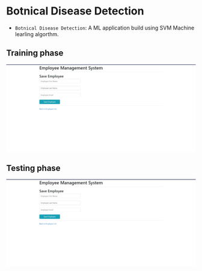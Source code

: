 # Botnical Disease Detection
- `Botnical Disease Detection`: A ML application build using SVM Machine learling algorthm.


## Training phase 
![Training](https://github.com/chinmayn1/springboot-thymeleaf-crud/blob/main/Screenshots/AddEmployee.jpg)

## Testing phase 
![Testing](https://github.com/chinmayn1/springboot-thymeleaf-crud/blob/main/Screenshots/AddEmployee.jpg)
